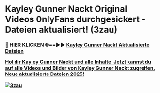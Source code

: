 # Kayley Gunner Nackt Original Videos 0nlyFans durchgesickert - Dateien aktualisiert! (3zau)

<h3>🔴 HIER KLICKEN 🌐==►► <a href="https://tinyurl.com/h6vf6nb8" rel="nofollow">Kayley Gunner Nackt Aktualisierte Dateien

Hol dir Kayley Gunner Nackt und alle Inhalte. Jetzt kannst du auf alle Videos und Bilder von Kayley Gunner Nackt zugreifen. Neue aktualisierte Dateien 2025!

[![3zau](https://i.imgur.com/sD4kR3V.gif)](https://tinyurl.com/h6vf6nb8)
